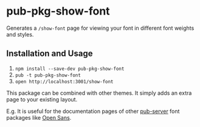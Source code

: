 # pub-pkg-show-font
Generates a `/show-font` page for viewing your font in different font weights and styles.

## Installation and Usage
1. `npm install --save-dev pub-pkg-show-font`
2. `pub -t pub-pkg-show-font`
3. `open http://localhost:3001/show-font`

This package can be combined with other themes. It simply adds an extra page to your existing layout. 

E.g. It is useful for the documentation pages of other [pub-server](http://jldec.github.io/pub-doc/) font packages like [Open Sans](http://jldec.github.io/pub-pkg-font-open-sans).